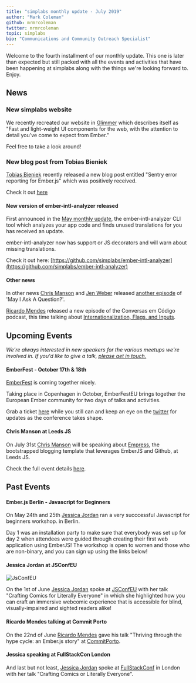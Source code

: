 ```yaml
---
title: "simplabs monthly update - July 2019"
author: "Mark Coleman"
github: mrmrcoleman
twitter: mrmrcoleman
topic: simplabs
bio: "Communications and Community Outreach Specialist"
---
```


Welcome to the fourth installment of our monthly update. This one is later than expected but still packed with all the events and activities that have been happening at simplabs along with the things we're looking forward to. Enjoy.

<!--break-->

## News

### New simplabs website

We recently recreated our website in [Glimmer](https://glimmerjs.com/) which describes itself as "Fast and light-weight UI components for the web, with the attention to detail you've come to expect from Ember."

Feel free to take a look around!

### New blog post from Tobias Bieniek

[Tobias Bieniek](https://twitter.com/TobiasBieniek) recently released a new blog post entitled "Sentry error reporting for Ember.js" which was positively received.

Check it out [here](https://simplabs.com/blog/2019/07/15/sentry-and-ember/)

#### New version of ember-intl-analyzer released

First announced in the [May monthly update](https://simplabs.com/blog/2019/05/10/may-monthly-update), the ember-intl-analyzer CLI tool which analyzes your app code and finds unused translations for you has received an update.

ember-intl-analyzer now has support or JS decorators and will warn about missing translations.

Check it out here: [https://github.com/simplabs/ember-intl-analyzer](https://github.com/simplabs/ember-intl-analyzer)

#### Other news

In other news [Chris Manson](https://twitter.com/real_ate/) and [Jen Weber](https://twitter.com/jwwweber/) released [another episode](https://twitter.com/real_ate/status/1126760948260204549) of 'May I Ask A Question?'.

[Ricardo Mendes](https://twitter.com/locks) released a new episode of the Conversas em Código podcast, this time talking about [Internationalization, Flags, and Inputs](https://trello.com/c/8W25cdsV/28-episode-19-of-locks-portuguese-podcast).

## Upcoming Events

_We're always interested in new speakers for the various meetups we're involved in. If you'd like to give a talk, [please get in touch.](/contact/)_

#### EmberFest - October 17th & 18th

[EmberFest](https://emberfest.eu/) is coming together nicely.

Taking place in Copenhagen in October, EmberFestEU brings together the European Ember community for two days of talks and activities.

Grab a ticket [here](https://emberfest.eu/) while you still can and keep an eye on the [twitter](https://twitter.com/EmberFest) for updates as the conference takes shape.

#### Chris Manson at Leeds JS

On July 31st [Chris Manson](https://twitter.com/real_ate/) will be speaking about [Empress](https://github.com/hodgesmr/Empress), the bootstrapped blogging template that leverages EmberJS and Github, at Leeds JS.

Check the full event details [here](https://leedsjs.com/events/2019-07-31/).

## Past Events

#### Ember.js Berlin - Javascript for Beginners

On May 24th and 25th [Jessica Jordan](https://twitter.com/jjordan_dev) ran a very succcessful Javascript for beginners workshop. in Berlin.

Day 1 was an installation party to make sure that everybody was set up for day 2 when attendees were guided through creating their first web application using EmberJS! The workshop is open to women and those who are non-binary, and you can sign up using the links below!

#### Jessica Jordan at JSConfEU

![JsConfEU](/assets/images/posts/2019-05-10-may-monthly-update/jsconfeu.png)

On the 1st of June [Jessica Jordan](https://twitter.com/jjordan_dev) spoke at [JSConfEU](https://2019.jsconf.eu/) with her talk "Crafting Comics for Literally Everyone" in which she highlighted how you can craft an immersive webcomic experience that is accessible for blind, visually-impaired and sighted readers alike!

#### Ricardo Mendes talking at Commit Porto

On the 22nd of June [Ricardo Mendes](https://twitter.com/locks) gave his talk "Thriving through the hype cycle: an Ember.js story" at [CommitPorto](https://commitporto.com/).

#### Jessica speaking at FullStackCon London

And last but not least, [Jessica Jordan](https://twitter.com/jjordan_dev) spoke at [FullStackConf](https://skillsmatter.com/conferences/11213-fullstack-london-2019-the-conference-on-javascript-node-and-internet-of-things) in London with her talk "Crafting Comics or Literally Everyone".
